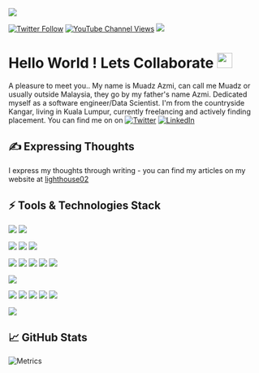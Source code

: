 ![](https:/raw.githubusercontent.com/willofd02/Muadz_Azmi/blob/master/header_banner.png)

[![Twitter Follow](https://img.shields.io/twitter/follow/Muadzmi02?color=blue&label=Follow&logo=twitter&style=flat-square&link=https://twitter.com/Muadzmi02)](https://twitter.com/Muadzmi02) 
[![YouTube Channel Views](https://img.shields.io/youtube/channel/views/UC6bxCRcJN9tVQRvsnM86lOA?style=social&link=https://www.youtube.com/channel/UC6bxCRcJN9tVQRvsnM86lOA/)](https://www.youtube.com/channel/UC6bxCRcJN9tVQRvsnM86lOA/) 
![](https://komarev.com/ghpvc/?username=willofd02&label=Profile+Views)


# Hello World ! Lets Collaborate <img src="https://github.com/willofd02/Muadz_Azmi/blob/master/collaborator-handshake.gif" width="30px">

A pleasure to meet you.. My name is Muadz Azmi, can call me Muadz or usually outside Malaysia, they go by my father's name  Azmi. Dedicated myself as a software engineer/Data Scientist. I'm from the countryside Kangar, living in Kuala Lumpur, currently freelancing and actively finding placement. You can find me on on [![Twitter][1.1]][1] [![LinkedIn][1.2]][2]

## &#x270d; Expressing Thoughts

I express my thoughts through writing - you can find my articles on my website at [lighthouse02](https://lighthouse02.com/blog/) 

##  ⚡ Tools & Technologies Stack
![](https://img.shields.io/badge/OS-Linux-informational?style=flat&logo=linux&color=FF4747)
![](https://img.shields.io/badge/OS-Windows-informational?style=flat&logo=windows&color=FF4747)

![](https://img.shields.io/badge/Editor-Visual_Studio_Code-informational?style=flat&logo=visualstudiocode&color=FF4747)
![](https://img.shields.io/badge/Editor-Google_Collab-informational?style=flat&logo=googlecolab&color=FF4747)
![](https://img.shields.io/badge/Editor-Jupyter_Notebook-informational?style=flat&logo=jupyter&color=FF4747)

![](https://img.shields.io/badge/Code-Python-informational?style=flat&logo=python&color=FF4747)
![](https://img.shields.io/badge/Code-JavaScript-informational?style=flat&logo=javascript&color=FF4747)
![](https://img.shields.io/badge/Code-MongoDB-informational?style=flat&logo=mongodb&color=FF4747)
![](https://img.shields.io/badge/Code-Apache_Spark-informational?style=flat&logo=apachespark&color=FF4747)
![](https://img.shields.io/badge/Code-SQL-informational?style=flat&logo=mysql&color=FF4747)

![](https://img.shields.io/badge/Shell-Bash-informational?style=flat&logo=gnu-bash&color=FF4747)

![](https://img.shields.io/badge/Tools-Kafka-informational?style=flat&logo=apachekafka&color=FF4747)
![](https://img.shields.io/badge/Tools-Docker-informational?style=flat&logo=docker&color=FF4747)
![](https://img.shields.io/badge/Tools-Google_Cloud-informational?style=flat&logo=googlecloud&color=FF4747)
![](https://img.shields.io/badge/Tools-Anaconda_Navigator-informational?style=flat&logo=anaconda&color=FF4747)
![](https://img.shields.io/badge/Cloud-Amazon_AWS-informational?style=flat&logo=amazonaws&color=FF4747)

![](https://img.shields.io/badge/Git-Git-informational?style=flat&logo=git&color=FF4747)




## &#x1f4c8; GitHub Stats
![Metrics](https://metrics.lecoq.io/willofd02?template=classic&achievements=1&isocalendar=1&languages=1&introduction=1&isocalendar.duration=half-year&languages.limit=8&languages.sections=most-used&languages.colors=github&languages.threshold=0%25&languages.indepth=false&languages.categories=markup%2C%20programming&languages.recent.categories=markup%2C%20programming&languages.recent.load=300&languages.recent.days=14&introduction.title=true&achievements.threshold=C&achievements.secrets=true&achievements.display=compact&achievements.limit=0&config.timezone=Asia%2FKuala_Lumpur)

<!-- Badge -->

[1.1]: https://img.shields.io/badge/Twitter-1DA1F2?style=for-the-badge&logo=twitter&logoColor=white 
[1.2]: https://img.shields.io/badge/LinkedIn-0077B5?style=for-the-badge&logo=linkedin&logoColor=white


<!-- links to my social media accounts -->

[1]: https://twitter.com/Muadzmi02
[2]: https://www.linkedin.com/in/muadz-azmi-8575aa153/